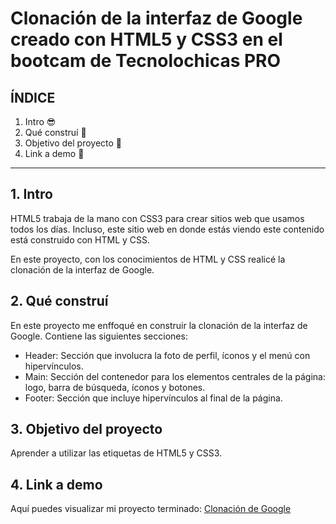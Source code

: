 # Clonación de la interfaz de Google creado con HTML5 y CSS3 en el bootcam de Tecnolochicas PRO


## ÍNDICE

1. Intro 😎
2. Qué construí 🫡
3. Objetivo del proyecto 🧐
4. Link a demo 🤯

****

## 1. Intro

HTML5 trabaja de la mano con CSS3 para crear sitios web que usamos todos los días. Incluso, este sitio web en donde estás viendo este contenido está construido con HTML y CSS.

En este proyecto, con los conocimientos de HTML y CSS realicé la clonación de la interfaz de Google.

## 2. Qué construí

En este proyecto me enffoqué en construir la clonación de la interfaz de Google. 
Contiene las siguientes secciones:

* Header: Sección que involucra la foto de perfil, íconos y el menú con hipervínculos.
* Main: Sección del contenedor para los elementos centrales de la página: logo, barra de búsqueda, íconos y botones.
* Footer: Sección que incluye hipervínculos al final de la página.

## 3. Objetivo del proyecto

Aprender a utilizar las etiquetas de HTML5 y CSS3.

## 4. Link a demo

Aquí puedes visualizar mi proyecto terminado: [Clonación de Google](https://silly-babka-d402b6.netlify.app/#)


